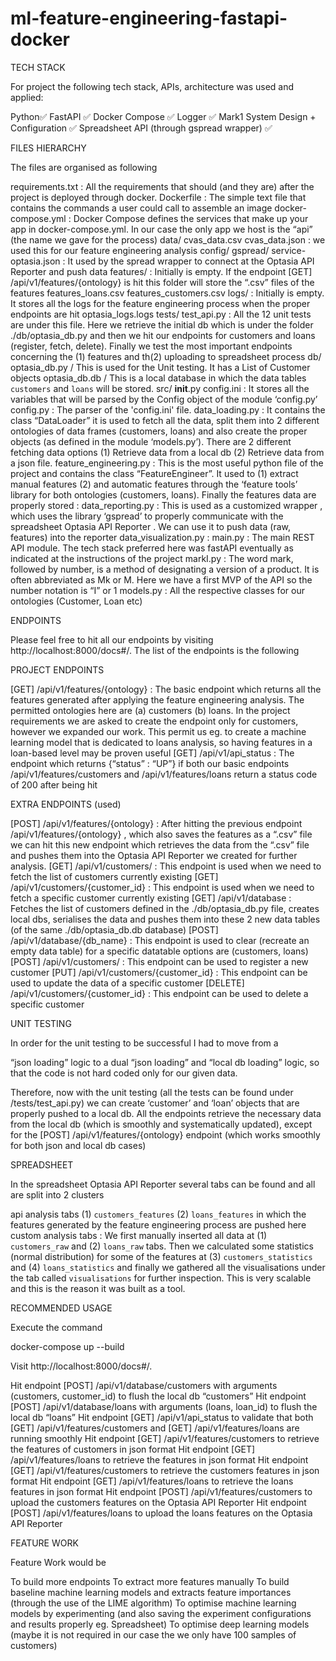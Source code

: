 # ml-feature-engineering-fastapi-docker


TECH STACK

For project the following tech stack, APIs, architecture was used and applied: 

Python✅
FastAPI ✅
Docker Compose ✅
Logger ✅
Mark1 System Design + Configuration ✅
Spreadsheet API (through gspread wrapper) ✅




FILES HIERARCHY



The files are organised as following

requirements.txt  : All the requirements that should (and they are) after the project is deployed through docker. 
Dockerfile :  The simple text file that contains the commands a user could call to assemble an image
docker-compose.yml : Docker Compose defines the services that make up your app in docker-compose.yml. In our case the only app we host is the “api” (the name we gave for the process)
data/
cvas_data.csv 
cvas_data.json : we used this for our feature engineering analysis
config/
gspread/
service-optasia.json : It used by the spread wrapper to connect at the Optasia API Reporter and push data
features/ : Initially is empty. If the endpoint [GET] /api/v1/features/{ontology}  is hit this folder will store the “.csv” files of the features
features_loans.csv
features_customers.csv
logs/ : Initially is empty. It stores all the logs for the feature engineering process when the proper endpoints are hit
optasia_logs.logs
tests/
test_api.py : All the 12 unit tests are under this file. Here we retrieve the initial db which is under the folder ./db/optasia_db.py and then we hit our endpoints for customers and loans (register, fetch, delete). Finally we test the most important endpoints concerning the (1) features and th(2) uploading to spreadsheet process
db/
optasia_db.py / This is used for the Unit testing. It has a List of Customer objects
optasia_db.db / This is a local database in which the data tables `customers` and `loans` will be stored.
src/
__init__.py
config.ini : It stores all the variables that will be parsed by the Config object of the module ‘config.py’
config.py : The parser of the 'config.ini' file. 
data_loading.py : It contains the class “DataLoader” it is used to fetch all the data, split them into 2 different ontologies of data frames (customers, loans) and also create the proper objects (as defined in the module ‘models.py’). There are 2 different fetching data options (1) Retrieve data from a local db (2) Retrieve data from a json file.
feature_engineering.py : This is the most useful python file of the project and contains the class “FeatureEngineer”. It used to (1) extract manual features (2) and automatic features through the ‘feature tools’ library for both ontologies (customers, loans). Finally the features data are properly stored :
data_reporting.py : This is used as a customized wrapper , which uses the library ‘gspread’ to properly communicate with the spreadsheet Optasia API Reporter . We can use it to push data (raw, features) into the reporter
data_visualization.py : 
main.py : The main REST API module. The tech stack preferred here was fastAPI eventually as indicated at the instructions of the project
markI.py : The word mark, followed by number, is a method of designating a version of a product. It is often abbreviated as Mk or M. Here we have a first MVP of the API so the number notation is “I” or 1
models.py : All the respective classes for our ontologies (Customer, Loan etc)






ENDPOINTS

Please feel free to hit all our endpoints by visiting http://localhost:8000/docs#/. The list of the endpoints is the following



PROJECT ENDPOINTS

[GET] /api/v1/features/{ontology} : The basic endpoint which returns all the features generated after applying the feature engineering analysis. The permitted ontologies here are (a) customers (b) loans. In the project requirements we are asked to create the endpoint only for customers, however we expanded our work. This permit us eg. to create a machine learning model that is dedicated to loans analysis, so having features in a loan-based level may be proven useful
[GET] /api/v1/api_status : The endpoint which returns {“status” : “UP”} if both our basic endpoints /api/v1/features/customers  and /api/v1/features/loans return a status code of 200 after being hit


EXTRA ENDPOINTS (used)

[POST] /api/v1/features/{ontology} : After hitting the previous endpoint  /api/v1/features/{ontology} , which also saves the features as a “.csv” file we can hit this new endpoint which retrieves the data from the “.csv” file and pushes them into the Optasia API Reporter we created for further analysis. 
[GET] /api/v1/customers/ : This endpoint is used when we need to fetch the list of customers currently existing
[GET] /api/v1/customers/{customer_id} : This endpoint is used when we need to fetch a specific customer currently existing
[GET] /api/v1/database : Fetches the list of customers defined in the ./db/optasia_db.py file, creates local dbs, serialises the data and pushes them into these 2 new data tables (of the same ./db/optasia_db.db database)
[POST] /api/v1/database/{db_name} : This endpoint is used to clear (recreate an empty data table) for a specific datatable options are (customers, loans) 
[POST] /api/v1/customers/ : This endpoint can be used to register a new customer
[PUT]  /api/v1/customers/{customer_id} : This endpoint can be used to update the data of a specific customer
[DELETE]  /api/v1/customers/{customer_id} : This endpoint can be used to delete a specific customer




UNIT TESTING

In order for the unit testing to be successful I had to move from a 

“json loading” logic to a dual 
“json loading” and “local db loading” logic, so that the code is not hard coded only for our given data. 


Therefore, now with the unit testing (all the tests can be found under /tests/test_api.py) we can create ‘customer’ and ‘loan’ objects that are properly pushed to a local db. All the endpoints retrieve the necessary data from the local db (which is smoothly and systematically updated), except for the [POST] /api/v1/features/{ontology} endpoint (which works smoothly for both json and local db cases)





SPREADSHEET

In the spreadsheet Optasia API Reporter several tabs can be found and all are split into 2 clusters

api analysis tabs (1) `customers_features` (2) `loans_features` in which the features generated by the feature engineering process are pushed here
custom analysis tabs : We first manually inserted all data at (1) `customers_raw` and (2) `loans_raw` tabs. Then we calculated some statistics (normal distribution) for some of the features at (3) `customers_statistics` and (4) `loans_statistics` and finally we gathered all the visualisations under the tab called `visualisations` for further inspection. This is very scalable and this is the reason it was built as a tool. 




RECOMMENDED USAGE



Execute the command 



docker-compose up --build



Visit http://localhost:8000/docs#/.



Hit endpoint [POST] /api/v1/database/customers  with arguments (customers, customer_id) to flush the local db “customers” 
Hit endpoint [POST] /api/v1/database/loans  with arguments (loans, loan_id) to flush the local db “loans” 
Hit endpoint [GET] /api/v1/api_status to validate that both [GET] /api/v1/features/customers and [GET] /api/v1/features/loans are running smoothly 
Hit endpoint [GET] /api/v1/features/customers to retrieve the features of customers in json format 
Hit endpoint [GET] /api/v1/features/loans to retrieve the features in json format 
Hit endpoint [GET] /api/v1/features/customers to retrieve the customers features in json format 
Hit endpoint [GET] /api/v1/features/loans to retrieve the loans features in json format 
Hit endpoint [POST] /api/v1/features/customers to upload the customers features on the Optasia API Reporter 
Hit endpoint [POST] /api/v1/features/loans to upload the loans features on the Optasia API Reporter 




FEATURE WORK 

Feature Work would be 

To build more endpoints
To extract more features manually
To build baseline machine learning models and extracts feature importances (through the use of the LIME algorithm)
To optimise machine learning models by experimenting (and also saving the experiment configurations and results properly eg. Spreadsheet)
To optimise deep learning models (maybe it is not required in our case the we only have 100 samples of customers) 
